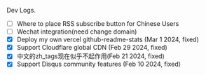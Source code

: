 Dev Logs.

- [ ] Where to place RSS subscribe button for Chinese Users
- [ ] Wechat integration(need change domain)
- [x] Deploy my own vercel github-readme-stats (Mar 1 2024, fixed)
- [x] Support Cloudflare global CDN (Feb 29 2024, fixed)
- [x] 中文的zh_tags现在似乎不起作用(Feb 21 2024, fixed)
- [x] Support Disqus community features (Feb 10 2024, fixed)